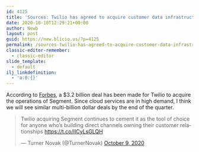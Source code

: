 ```yaml
---
id: 4125
title: 'Sources: Twilio has agreed to acquire customer data infrastructure company Segment for $3.2B'
date: 2020-10-10T12:29:21+00:00
author: Newb
layout: post
guid: https://new.blicio.us/?p=4125
permalink: /sources-twilio-has-agreed-to-acquire-customer-data-infrastructure-company-segment-for-3-2b/
classic-editor-remember:
  - classic-editor
slide_template:
  - default
ilj_linkdefinition:
  - 'a:0:{}'
---
```

According to [Forbes](https://www.forbes.com/sites/alexkonrad/2020/10/09/twilio-to-acquire-cloud-startup-segment-for-3-billion/), a $3.2 billion deal has been made for Twilio to acquire the operations of Segment. Since cloud services are in high demand, I think we will see similar multi-billion dollar deals by the end of the quarter.

<blockquote class="twitter-tweet">
  <p lang="en" dir="ltr">
    Twilio acquiring Segment continues to cement it as the tool of choice for anyone who’s building direct channels owning their customer relationships <a href="https://t.co/IICyLsGLQH">https://t.co/IICyLsGLQH</a>
  </p>
  
  <p>
    &mdash; Turner Novak (@TurnerNovak) <a href="https://twitter.com/TurnerNovak/status/1314707589888905217?ref_src=twsrc%5Etfw">October 9, 2020</a>
  </p>
</blockquote>
